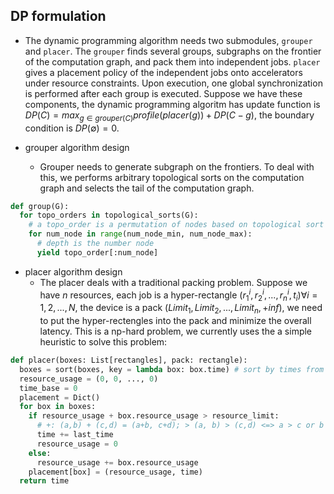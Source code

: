 ## DP formulation 

  - The dynamic programming algorithm needs two submodules, `grouper` and `placer`. The `grouper` finds several groups, subgraphs on the frontier of the computation graph, and pack them into independent jobs. `placer` gives a placement policy of the independent jobs onto accelerators under resource constraints. Upon execution, one global synchronization is performed after each group is executed. Suppose we have these components, the dynamic programming algoritm has update function is $DP(C) = max_{g\in grouper(C)}{profile(placer(g)) + DP(C - g)}$, the boundary condition is $DP(\emptyset) = 0$. 

  - grouper algorithm design 
    - Grouper needs to generate subgraph on the frontiers. To deal with this, we performs arbitrary topological sorts on the computation graph and selects the tail of the computation graph. 
  ```python 
  def group(G):
    for topo_orders in topological_sorts(G): 
      # a topo_order is a permutation of nodes based on topological sort algorithms like on DFS or BFS
      for num_node in range(num_node_min, num_node_max):
        # depth is the number node
        yield topo_order[:num_node]
  ```
  - placer algorithm design 
    - The placer deals with a traditional packing problem. Suppose we have $n$ resources, each job is a hyper-rectangle $(r^i_1,r^i_2,...,r^i_n,t_i) \forall i = 1,2,...,N$, the device is a pack $(Limit_1, Limit_2, ..., Limit_n, +inf)$, we need to put the hyper-rectengles into the pack and minimize the overall latency. This is a np-hard problem, we currently uses the a simple heuristic to solve this problem:
  ```python
  def placer(boxes: List[rectangles], pack: rectangle):
    boxes = sort(boxes, key = lambda box: box.time) # sort by times from low to high
    resource_usage = (0, 0, ..., 0)
    time_base = 0
    placement = Dict()
    for box in boxes:
      if resource_usage + box.resource_usage > resource_limit: 
        # +: (a,b) + (c,d) = (a+b, c+d); > (a, b) > (c,d) <=> a > c or b > d 
        time += last_time 
        resource_usage = 0
      else:
        resource_usage += box.resource_usage 
      placement[box] = (resource_usage, time)
    return time 
  ```
